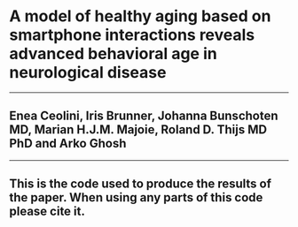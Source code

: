 # A model of healthy aging based on smartphone interactions reveals advanced behavioral age in neurological disease 
---
## Enea Ceolini, Iris Brunner, Johanna Bunschoten MD, Marian H.J.M. Majoie, Roland D. Thijs MD PhD and Arko Ghosh  
---
This is the code used to produce the results of the paper. When using any parts of this code please cite it.
---
